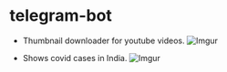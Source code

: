 # telegram-bot
* Thumbnail downloader for youtube videos.
![Imgur](https://i.imgur.com/sMtmEIV.jpg)

* Shows covid cases in India.
![Imgur](https://i.imgur.com/iKDeCnm.jpg)

